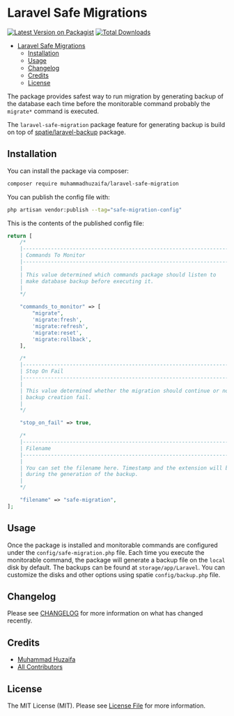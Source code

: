 # Laravel Safe Migrations

[![Latest Version on Packagist](https://img.shields.io/packagist/v/muhammadhuzaifa/laravel-safe-migration.svg?style=flat-square)](https://packagist.org/packages/muhammadhuzaifa/laravel-safe-migration)
[![Total Downloads](https://img.shields.io/packagist/dt/muhammadhuzaifa/laravel-safe-migration.svg?style=flat-square)](https://packagist.org/packages/muhammadhuzaifa/laravel-safe-migration)

- [Laravel Safe Migrations](#laravel-safe-migrations)
  - [Installation](#installation)
  - [Usage](#usage)
  - [Changelog](#changelog)
  - [Credits](#credits)
  - [License](#license)


The package provides safest way to run migration by generating backup of the database each time before the monitorable command probably the `migrate*` command is executed.

The `laravel-safe-migration` package feature for generating backup is build on top of [spatie/laravel-backup](https://github.com/spatie/laravel-backup) package.

## Installation

You can install the package via composer:

```bash
composer require muhammadhuzaifa/laravel-safe-migration
```

You can publish the config file with:

```bash
php artisan vendor:publish --tag="safe-migration-config"
```

This is the contents of the published config file:

```php
return [
    /*
    |--------------------------------------------------------------------------
    | Commands To Monitor
    |--------------------------------------------------------------------------
    |
    | This value determined which commands package should listen to
    | make database backup before executing it.
    |
    */

    "commands_to_monitor" => [
        "migrate",
        'migrate:fresh',
        'migrate:refresh',
        'migrate:reset',
        'migrate:rollback',
    ],

    /*
    |--------------------------------------------------------------------------
    | Stop On Fail
    |--------------------------------------------------------------------------
    |
    | This value determined whether the migration should continue or not if the
    | backup creation fail.
    |
    */

    "stop_on_fail" => true,

    /*
    |--------------------------------------------------------------------------
    | Filename
    |--------------------------------------------------------------------------
    |
    | You can set the filename here. Timestamp and the extension will be appended
    | during the generation of the backup.
    |
    */

    "filename" => "safe-migration",
];
```

## Usage

Once the package is installed and monitorable commands are configured under the `config/safe-migration.php` file. Each time you execute the monitorable command, the package will generate a backup file on the `local` disk by default. The backups can be found at `storage/app/Laravel`. You can customize the disks and other options using spatie `config/backup.php` file.

## Changelog

Please see [CHANGELOG](CHANGELOG.md) for more information on what has changed recently.

## Credits

- [Muhammad Huzaifa](https://github.com/huzaifaarain)
- [All Contributors](../../contributors)

## License

The MIT License (MIT). Please see [License File](LICENSE.md) for more information.
